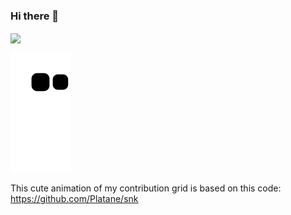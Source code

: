 ### Hi there 👋

<a href="https://github.com/anuraghazra/github-readme-stats">
  <img align="center" src="https://github-readme-stats.vercel.app/api?username=fschloesser&count_private=true&show_icons=true&theme=dark" />
</a>
<!-- <a href="https://github.com/anuraghazra/github-readme-stats">
  <img align="center" src="https://github-readme-stats.vercel.app/api/top-langs/?username=fschloesser&hide=html&theme=dark" />
</a>
 -->
 
![github contribution grid snake animation](https://raw.githubusercontent.com/fschloesser/fschloesser/output/github-snake.svg)

This cute animation of my contribution grid is based on this code: https://github.com/Platane/snk
